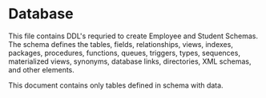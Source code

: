 # Database


This file contains DDL's requried to create Employee and Student Schemas.
The schema defines the tables, fields, relationships, views, indexes, packages,
procedures, functions, queues, triggers, types, sequences, materialized views, synonyms, 
database links, directories, XML schemas, and other elements.

This document contains only tables defined in schema with data.
